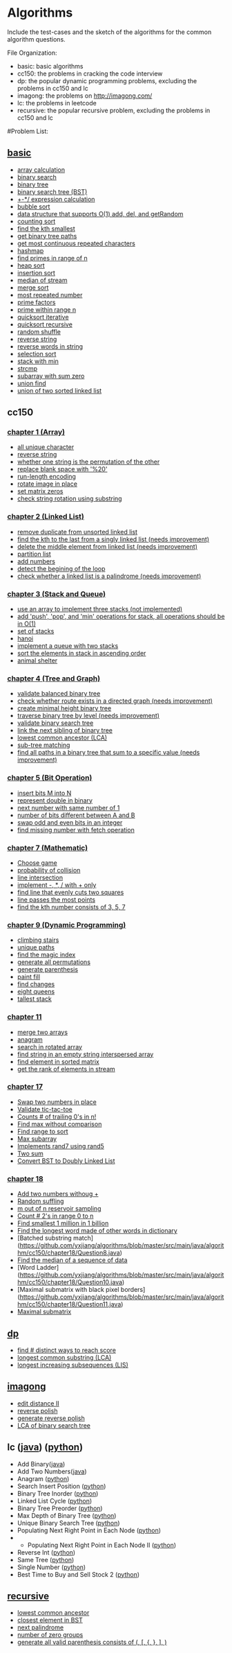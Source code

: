 Algorithms
=========

Include the test-cases and the sketch of the algorithms for the common algorithm questions.

File Organization:

* basic: basic algorithms
* cc150: the problems in cracking the code interview
* dp: the popular dynamic programming problems, excluding the problems in cc150 and lc
* imagong: the problems on http://imagong.com/
* lc: the problems in leetcode
* recursive: the popular recursive problem, excluding the problems in cc150 and lc

#Problem List: 
## [basic](https://github.com/yxjiang/algorithms/blob/master/src/main/java/algorithm/basic)
* [array calculation](https://github.com/yxjiang/algorithms/blob/master/src/main/java/algorithm/basic/ArrayCalculation.java)
* [binary search](https://github.com/yxjiang/algorithms/blob/master/src/main/java/algorithm/basic/BinarySearch.java)
* [binary tree](https://github.com/yxjiang/algorithms/blob/master/src/main/java/algorithm/basic/BinaryTree.java)
* [binary search tree (BST)](https://github.com/yxjiang/algorithms/blob/master/src/main/java/algorithm/basic/BST.java)
* [+-*/ expression calculation](https://github.com/yxjiang/algorithms/blob/master/src/main/java/algorithm/basic/ExpressionCalculate.java)
* [bubble sort](https://github.com/yxjiang/algorithms/blob/master/src/main/java/algorithm/basic/BubbleSort.java)
* [data structure that supports O(1) add, del, and getRandom](https://github.com/yxjiang/algorithms/blob/master/src/main/java/algorithm/basic/ConstantTimeDS.java)
* [counting sort](https://github.com/yxjiang/algorithms/blob/master/src/main/java/algorithm/basic/CountingSort.java)
* [find the kth smallest](https://github.com/yxjiang/algorithms/blob/master/src/main/java/algorithm/basic/FindKth.java)
* [get binary tree paths](https://github.com/yxjiang/algorithms/blob/master/src/main/java/algorithm/basic/GetBinaryTreePaths.java)
* [get most continuous repeated characters](https://github.com/yxjiang/algorithms/blob/master/src/main/java/algorithm/basic/GetMostRepeatedCharacters.java)
* [hashmap](https://github.com/yxjiang/algorithms/blob/master/src/main/java/algorithm/basic/HashMap.java)
* [find primes in range of n](https://github.com/yxjiang/algorithms/blob/master/src/main/java/algorithm/basic/PrimesWithInN.java)
* [heap sort](https://github.com/yxjiang/algorithms/blob/master/src/main/java/algorithm/basic/HeapSort.java)
* [insertion sort](https://github.com/yxjiang/algorithms/blob/master/src/main/java/algorithm/basic/InsertionSort.java)
* [median of stream](https://github.com/yxjiang/algorithms/blob/master/src/main/java/algorithm/basic/MedianOfStream.java)
* [merge sort](https://github.com/yxjiang/algorithms/blob/master/src/main/java/algorithm/basic/MergeSort.java)
* [most repeated number](https://github.com/yxjiang/algorithms/blob/master/src/main/java/algorithm/basic/MostRepeatedNumber.java)
* [prime factors](https://github.com/yxjiang/algorithms/blob/master/src/main/java/algorithm/basic/PrimeFactors.java)
* [prime within range n](https://github.com/yxjiang/algorithms/blob/master/src/main/java/algorithm/basic/PrimesWithInN.java)
* [quicksort iterative](https://github.com/yxjiang/algorithms/blob/master/src/main/java/algorithm/basic/QuickSortIterative.java)
* [quicksort recursive](https://github.com/yxjiang/algorithms/blob/master/src/main/java/algorithm/basic/QuickSortRecursive.java)
* [random shuffle](https://github.com/yxjiang/algorithms/blob/master/src/main/java/algorithm/basic/RandomShuffle.java)
* [reverse string](https://github.com/yxjiang/algorithms/blob/master/src/main/java/algorithm/basic/ReverseString.java)
* [reverse words in string](https://github.com/yxjiang/algorithms/blob/master/src/main/java/algorithm/basic/ReverseWordsInString.java)
* [selection sort](https://github.com/yxjiang/algorithms/blob/master/src/main/java/algorithm/basic/SelectionSort.java)
* [stack with min](https://github.com/yxjiang/algorithms/blob/master/src/main/java/algorithm/basic/StackWithMin.java)
* [strcmp](https://github.com/yxjiang/algorithms/blob/master/src/main/java/algorithm/basic/Strcmp.java)
* [subarray with sum zero](https://github.com/yxjiang/algorithms/blob/master/src/main/java/algorithm/basic/SubarrayWithSumZero.java)
* [union find](https://github.com/yxjiang/algorithms/blob/master/src/main/java/algorithm/basic/UnionFind.java)
* [union of two sorted linked list](https://github.com/yxjiang/algorithms/blob/master/src/main/java/algorithm/basic/UnionOfSortedLinkedList.java)

## cc150
### [chapter 1 (Array)](https://github.com/yxjiang/algorithms/blob/master/src/main/java/algorithm/cc150/chapter1)
* [all unique character](https://github.com/yxjiang/algorithms/blob/master/src/main/java/algorithm/cc150/chapter1/Question1.java)
* [reverse string](https://github.com/yxjiang/algorithms/blob/master/src/main/java/algorithm/cc150/chapter1/Question2.java)
* [whether one string is the permutation of the other](https://github.com/yxjiang/algorithms/blob/master/src/main/java/algorithm/cc150/chapter1/Question3.java)
* [replace blank space with '%20'](https://github.com/yxjiang/algorithms/blob/master/src/main/java/algorithm/cc150/chapter1/Question4.java)
* [run-length encoding](https://github.com/yxjiang/algorithms/blob/master/src/main/java/algorithm/cc150/chapter1/Question5.java)
* [rotate image in place](https://github.com/yxjiang/algorithms/blob/master/src/main/java/algorithm/cc150/chapter1/Question6.java)
* [set matrix zeros](https://github.com/yxjiang/algorithms/blob/master/src/main/java/algorithm/cc150/chapter1/Question7.java)
* [check string rotation using substring](https://github.com/yxjiang/algorithms/blob/master/src/main/java/algorithm/cc150/chapter1/Question8.java)

### [chapter 2 (Linked List)](https://github.com/yxjiang/algorithms/blob/master/src/main/java/algorithm/cc150/chapter2)
* [remove duplicate from unsorted linked list](https://github.com/yxjiang/algorithms/blob/master/src/main/java/algorithm/cc150/chapter2/Question1.java)
* [find the kth to the last from a singly linked list (needs improvement)](https://github.com/yxjiang/algorithms/blob/master/src/main/java/algorithm/cc150/chapter2/Question2.java)
* [delete the middle element from linked list (needs improvement)](https://github.com/yxjiang/algorithms/blob/master/src/main/java/algorithm/cc150/chapter2/Question3.java)
* [partition list](https://github.com/yxjiang/algorithms/blob/master/src/main/java/algorithm/cc150/chapter2/Question4.java)
* [add numbers](https://github.com/yxjiang/algorithms/blob/master/src/main/java/algorithm/cc150/chapter2/Question5.java)
* [detect the begining of the loop](https://github.com/yxjiang/algorithms/blob/master/src/main/java/algorithm/cc150/chapter2/Question6.java)
* [check whether a linked list is a palindrome (needs improvement)](https://github.com/yxjiang/algorithms/blob/master/src/main/java/algorithm/cc150/chapter2/Question7.java)

### [chapter 3 (Stack and Queue)](https://github.com/yxjiang/algorithms/blob/master/src/main/java/algorithm/cc150/chapter3)
* [use an array to implement three stacks (not implemented)](https://github.com/yxjiang/algorithms/blob/master/src/main/java/algorithm/cc150/chapter3/Question1.java)
* [add 'push', 'pop', and 'min' operations for stack, all operations should be in O(1)](https://github.com/yxjiang/algorithms/blob/master/src/main/java/algorithm/cc150/chapter3/Question2.java)
* [set of stacks](https://github.com/yxjiang/algorithms/blob/master/src/main/java/algorithm/cc150/chapter3/Question3.java)
* [hanoi](https://github.com/yxjiang/algorithms/blob/master/src/main/java/algorithm/cc150/chapter3/Question4.java)
* [implement a queue with two stacks](https://github.com/yxjiang/algorithms/blob/master/src/main/java/algorithm/cc150/chapter3/Question5.java)
* [sort the elements in stack in ascending order](https://github.com/yxjiang/algorithms/blob/master/src/main/java/algorithm/cc150/chapter3/Question6.java)
* [animal shelter](https://github.com/yxjiang/algorithms/blob/master/src/main/java/algorithm/cc150/chapter3/Question7.java)

### [chapter 4 (Tree and Graph)](https://github.com/yxjiang/algorithms/blob/master/src/main/java/algorithm/cc150/chapter4)
* [validate balanced binary tree](https://github.com/yxjiang/algorithms/blob/master/src/main/java/algorithm/cc150/chapter4/Question1.java)
* [check whether route exists in a directed graph (needs improvement)](https://github.com/yxjiang/algorithms/blob/master/src/main/java/algorithm/cc150/chapter4/Question2.java)
* [create minimal height binary tree](https://github.com/yxjiang/algorithms/blob/master/src/main/java/algorithm/cc150/chapter4/Question3.java)
* [traverse binary tree by level (needs improvement)](https://github.com/yxjiang/algorithms/blob/master/src/main/java/algorithm/cc150/chapter4/Question4.java)
* [validate binary search tree](https://github.com/yxjiang/algorithms/blob/master/src/main/java/algorithm/cc150/chapter4/Question5.java)
* [link the next sibling of binary tree](https://github.com/yxjiang/algorithms/blob/master/src/main/java/algorithm/cc150/chapter4/Question6.java)
* [lowest common ancestor (LCA)](https://github.com/yxjiang/algorithms/blob/master/src/main/java/algorithm/cc150/chapter4/Question7.java)
* [sub-tree matching](https://github.com/yxjiang/algorithms/blob/master/src/main/java/algorithm/cc150/chapter4/Question8.java)
* [find all paths in a binary tree that sum to a specific value (needs improvement)](https://github.com/yxjiang/algorithms/blob/master/src/main/java/algorithm/cc150/chapter4/Question9.java)

### [chapter 5 (Bit Operation)](https://github.com/yxjiang/algorithms/blob/master/src/main/java/algorithm/cc150/chapter5)
* [insert bits M into N](https://github.com/yxjiang/algorithms/blob/master/src/main/java/algorithm/cc150/chapter5/Question1.java)
* [represent double in binary](https://github.com/yxjiang/algorithms/blob/master/src/main/java/algorithm/cc150/chapter5/Question2.java)
* [next number with same number of 1](https://github.com/yxjiang/algorithms/blob/master/src/main/java/algorithm/cc150/chapter5/Question3.java)
* [number of bits different between A and B](https://github.com/yxjiang/algorithms/blob/master/src/main/java/algorithm/cc150/chapter5/Question5.java)
* [swap odd and even bits in an integer](https://github.com/yxjiang/algorithms/blob/master/src/main/java/algorithm/cc150/chapter5/Question6.java)
* [find missing number with fetch operation](https://github.com/yxjiang/algorithms/blob/master/src/main/java/algorithm/cc150/chapter5/Question7.java)

### [chapter 7 (Mathematic)](https://github.com/yxjiang/algorithms/blob/master/src/main/java/algorithm/cc150/chapter7)
* [Choose game](https://github.com/yxjiang/algorithms/blob/master/src/main/java/algorithm/cc150/chapter7/Question1.java)
* [probability of collision](https://github.com/yxjiang/algorithms/blob/master/src/main/java/algorithm/cc150/chapter7/Question2.java)
* [line intersection](https://github.com/yxjiang/algorithms/blob/master/src/main/java/algorithm/cc150/chapter7/Question3.java)
* [implement -, *, / with + only](https://github.com/yxjiang/algorithms/blob/master/src/main/java/algorithm/cc150/chapter7/Question4.java)
* [find line that evenly cuts two squares](https://github.com/yxjiang/algorithms/blob/master/src/main/java/algorithm/cc150/chapter7/Question5.java)
* [line passes the most points](https://github.com/yxjiang/algorithms/blob/master/src/main/java/algorithm/cc150/chapter7/Question6.java)
* [find the kth number consists of 3, 5, 7](https://github.com/yxjiang/algorithms/blob/master/src/main/java/algorithm/cc150/chapter7/Question7.java)

### [chapter 9 (Dynamic Programming)](https://github.com/yxjiang/algorithms/blob/master/src/main/java/algorithm/cc150/chapter9)
* [climbing stairs](https://github.com/yxjiang/algorithms/blob/master/src/main/java/algorithm/cc150/chapter9/Question1.java)
* [unique paths](https://github.com/yxjiang/algorithms/blob/master/src/main/java/algorithm/cc150/chapter9/Question2.java)
* [find the magic index](https://github.com/yxjiang/algorithms/blob/master/src/main/java/algorithm/cc150/chapter9/Question3.java)
* [generate all permutations](https://github.com/yxjiang/algorithms/blob/master/src/main/java/algorithm/cc150/chapter9/Question5.java)
* [generate parenthesis](https://github.com/yxjiang/algorithms/blob/master/src/main/java/algorithm/cc150/chapter9/Question6.java)
* [paint fill](https://github.com/yxjiang/algorithms/blob/master/src/main/java/algorithm/cc150/chapter9/Question7.java)
* [find changes](https://github.com/yxjiang/algorithms/blob/master/src/main/java/algorithm/cc150/chapter9/Question8.java)
* [eight queens](https://github.com/yxjiang/algorithms/blob/master/src/main/java/algorithm/cc150/chapter9/Question9.java)
* [tallest stack](https://github.com/yxjiang/algorithms/blob/master/src/main/java/algorithm/cc150/chapter9/Question10.java)

### [chapter 11](https://github.com/yxjiang/algorithms/blob/master/src/main/java/algorithm/cc150/chapter11)
* [merge two arrays](https://github.com/yxjiang/algorithms/blob/master/src/main/java/algorithm/cc150/chapter11/Question1.java)
* [anagram](https://github.com/yxjiang/algorithms/blob/master/src/main/java/algorithm/cc150/chapter11/Question2.java)
* [search in rotated array](https://github.com/yxjiang/algorithms/blob/master/src/main/java/algorithm/cc150/chapter11/Question3.java)
* [find string in an empty string interspersed array](https://github.com/yxjiang/algorithms/blob/master/src/main/java/algorithm/cc150/chapter11/Question5.java)
* [find element in sorted matrix](https://github.com/yxjiang/algorithms/blob/master/src/main/java/algorithm/cc150/chapter11/Question6.java)
* [get the rank of elements in stream](https://github.com/yxjiang/algorithms/blob/master/src/main/java/algorithm/cc150/chapter11/Question8.java)

### [chapter 17](https://github.com/yxjiang/algorithms/blob/master/src/main/java/algorithm/cc150/chapter17)
* [Swap two numbers in place](https://github.com/yxjiang/algorithms/blob/master/src/main/java/algorithm/cc150/chapter17/Question1.java)
* [Validate tic-tac-toe](https://github.com/yxjiang/algorithms/blob/master/src/main/java/algorithm/cc150/chapter17/Question2.java)
* [Counts # of trailing 0's in n!](https://github.com/yxjiang/algorithms/blob/master/src/main/java/algorithm/cc150/chapter17/Question3.java)
* [Find max without comparison](https://github.com/yxjiang/algorithms/blob/master/src/main/java/algorithm/cc150/chapter17/Question4.java)
* [Find range to sort](https://github.com/yxjiang/algorithms/blob/master/src/main/java/algorithm/cc150/chapter17/Question6.java)
* [Max subarray](https://github.com/yxjiang/algorithms/blob/master/src/main/java/algorithm/cc150/chapter17/Question8.java)
* [Implements rand7 using rand5](https://github.com/yxjiang/algorithms/blob/master/src/main/java/algorithm/cc150/chapter17/Question11.java)
* [Two sum](https://github.com/yxjiang/algorithms/blob/master/src/main/java/algorithm/cc150/chapter17/Question12.java)
* [Convert BST to Doubly Linked List](https://github.com/yxjiang/algorithms/blob/master/src/main/java/algorithm/cc150/chapter17/Question13.java)

### [chapter 18](https://github.com/yxjiang/algorithms/blob/master/src/main/java/algorithm/cc150/chapter18)
* [Add two numbers withoug +](https://github.com/yxjiang/algorithms/blob/master/src/main/java/algorithm/cc150/chapter18/Question1.java)
* [Random suffling](https://github.com/yxjiang/algorithms/blob/master/src/main/java/algorithm/cc150/chapter18/Question2.java)
* [m out of n reservoir sampling](https://github.com/yxjiang/algorithms/blob/master/src/main/java/algorithm/cc150/chapter18/Question3.java)
* [Count # 2's in range 0 to n](https://github.com/yxjiang/algorithms/blob/master/src/main/java/algorithm/cc150/chapter18/Question4.java)
* [Find smallest 1 million in 1 billion](https://github.com/yxjiang/algorithms/blob/master/src/main/java/algorithm/cc150/chapter18/Question6.java)
* [Find the longest word made of other words in dictionary](https://github.com/yxjiang/algorithms/blob/master/src/main/java/algorithm/cc150/chapter18/Question7.java)
* [Batched substring match] (https://github.com/yxjiang/algorithms/blob/master/src/main/java/algorithm/cc150/chapter18/Question8.java)
* [Find the median of a sequence of data](https://github.com/yxjiang/algorithms/blob/master/src/main/java/algorithm/cc150/chapter18/Question9.java)
* [Word Ladder] (https://github.com/yxjiang/algorithms/blob/master/src/main/java/algorithm/cc150/chapter18/Question10.java)
* [Maximal submatrix with black pixel borders] (https://github.com/yxjiang/algorithms/blob/master/src/main/java/algorithm/cc150/chapter18/Question11.java)
* [Maximal submatrix](https://github.com/yxjiang/algorithms/blob/master/src/main/java/algorithm/cc150/chapter18/Question12.java)

## [dp](https://github.com/yxjiang/algorithms/tree/master/src/main/java/algorithm/dp)
* [find # distinct ways to reach score](https://github.com/yxjiang/algorithms/tree/master/src/main/java/algorithm/dp/FindScores.java)
* [longest common substring (LCA)](https://github.com/yxjiang/algorithms/blob/master/src/main/java/algorithm/dp/LCS.java)
* [longest increasing subsequences (LIS)](https://github.com/yxjiang/algorithms/blob/master/src/main/java/algorithm/dp/LongestIncreasingSubsequence.java)

## [imagong](https://github.com/yxjiang/algorithms/tree/master/src/main/java/algorithm/imagong)
* [edit distance II](https://github.com/yxjiang/algorithms/blob/master/src/main/java/algorithm/imagong/EditDistanceII.java)
* [reverse polish](https://github.com/yxjiang/algorithms/blob/master/src/main/java/algorithm/imagong/ReversePolish.java)
* [generate reverse polish](https://github.com/yxjiang/algorithms/blob/master/src/main/java/algorithm/imagong/GenerateReversePolish.java)
* [LCA of binary search tree](https://github.com/yxjiang/algorithms/blob/master/src/main/java/algorithm/imagong/LCAofBST.java)

## lc ([java](https://github.com/yxjiang/algorithms/tree/master/src/main/java/algorithm/lc)) ([python](https://github.com/yxjiang/algorithms/tree/master/src/main/python/lc/))
* Add Binary([java](https://github.com/yxjiang/algorithms/blob/master/src/main/java/algorithm/lc/AddBinary.java))
* Add Two Numbers([java](https://github.com/yxjiang/algorithms/blob/master/src/main/java/algorithm/lc/AddTwoNumbers.java))
* Anagram ([python](https://github.com/yxjiang/algorithms/blob/master/src/main/python/lc/anagram.py))
* Search Insert Position ([python](https://github.com/yxjiang/algorithms/blob/master/src/main/python/lc/find_insert_position.py))
* Binary Tree Inorder ([python](https://github.com/yxjiang/algorithms/blob/master/src/main/python/lc/inorder.py))
* Linked List Cycle ([python](https://github.com/yxjiang/algorithms/blob/master/src/main/python/lc/list_cycle.py))
* Binary Tree Preorder ([python](https://github.com/yxjiang/algorithms/blob/master/src/main/python/lc/preorder.py))
* Max Depth of Binary Tree ([python](https://github.com/yxjiang/algorithms/blob/master/src/main/python/lc/max_depth_binary_tree.py))
* Unique Binary Search Tree ([python](https://github.com/yxjiang/algorithms/blob/master/src/main/python/lc/num_trees.py))
* Populating Next Right Point in Each Node ([python](https://github.com/yxjiang/algorithms/blob/master/src/main/python/lc/populate_tree.py))
* * Populating Next Right Point in Each Node II ([python](https://github.com/yxjiang/algorithms/blob/master/src/main/python/lc/populate_tree2.py))
* Reverse Int ([python](https://github.com/yxjiang/algorithms/blob/master/src/main/python/lc/reverse_int.py))
* Same Tree ([python](https://github.com/yxjiang/algorithms/blob/master/src/main/python/lc/same_tree.py))
* Single Number ([python](https://github.com/yxjiang/algorithms/blob/master/src/main/python/lc/single_number.py))
* Best Time to Buy and Sell Stock 2 ([python](https://github.com/yxjiang/algorithms/blob/master/src/main/python/lc/stock2.py))

## [recursive](https://github.com/yxjiang/algorithms/tree/master/src/main/java/algorithm/recursive)
* [lowest common ancestor](https://github.com/yxjiang/algorithms/blob/master/src/main/java/algorithm/recursive/LowestCommonAncestor.java)
* [closest element in BST](https://github.com/yxjiang/algorithms/blob/master/src/main/java/algorithm/recursive/CloestInBST.java)
* [next palindrome](https://github.com/yxjiang/algorithms/tree/master/src/main/java/algorithm/recursive/NextPalindrome.java)
* [number of zero groups](https://github.com/yxjiang/algorithms/tree/master/src/main/java/algorithm/recursive/NumberOfZeroGroups.java)
* [generate all valid parenthesis consists of (, [, {, }, ], )](https://github.com/yxjiang/algorithms/blob/master/src/main/java/algorithm/recursive/GenerateParenthesis.java)
